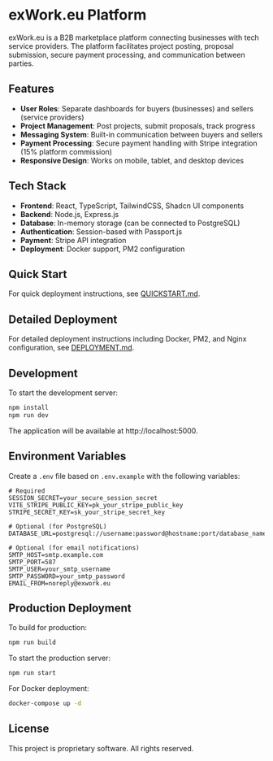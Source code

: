 # exWork.eu Platform

exWork.eu is a B2B marketplace platform connecting businesses with tech service providers. The platform facilitates project posting, proposal submission, secure payment processing, and communication between parties.

## Features

- **User Roles**: Separate dashboards for buyers (businesses) and sellers (service providers)
- **Project Management**: Post projects, submit proposals, track progress
- **Messaging System**: Built-in communication between buyers and sellers
- **Payment Processing**: Secure payment handling with Stripe integration (15% platform commission)
- **Responsive Design**: Works on mobile, tablet, and desktop devices

## Tech Stack

- **Frontend**: React, TypeScript, TailwindCSS, Shadcn UI components
- **Backend**: Node.js, Express.js
- **Database**: In-memory storage (can be connected to PostgreSQL)
- **Authentication**: Session-based with Passport.js
- **Payment**: Stripe API integration
- **Deployment**: Docker support, PM2 configuration

## Quick Start

For quick deployment instructions, see [QUICKSTART.md](QUICKSTART.md).

## Detailed Deployment

For detailed deployment instructions including Docker, PM2, and Nginx configuration, see [DEPLOYMENT.md](DEPLOYMENT.md).

## Development

To start the development server:

```bash
npm install
npm run dev
```

The application will be available at http://localhost:5000.

## Environment Variables

Create a `.env` file based on `.env.example` with the following variables:

```
# Required
SESSION_SECRET=your_secure_session_secret
VITE_STRIPE_PUBLIC_KEY=pk_your_stripe_public_key
STRIPE_SECRET_KEY=sk_your_stripe_secret_key

# Optional (for PostgreSQL)
DATABASE_URL=postgresql://username:password@hostname:port/database_name

# Optional (for email notifications)
SMTP_HOST=smtp.example.com
SMTP_PORT=587
SMTP_USER=your_smtp_username
SMTP_PASSWORD=your_smtp_password
EMAIL_FROM=noreply@exwork.eu
```

## Production Deployment

To build for production:

```bash
npm run build
```

To start the production server:

```bash
npm run start
```

For Docker deployment:

```bash
docker-compose up -d
```

## License

This project is proprietary software. All rights reserved.